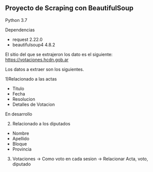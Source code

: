 ## Proyecto de Scraping con BeautifulSoup

Python 3.7

Dependencias
- request 2.22.0
- beautifulsoup4 4.8.2

El sitio del que se extrajeron los dato es el siguiente: https://votaciones.hcdn.gob.ar

Los datos a extraer son los siguientes.

 1)Relacionado a las actas
 - Titulo 
 - Fecha 
 - Resolucion
 - Detalles de Votacion
 
 En desarrollo
 
 2) Relacionado a los diputados
 - Nombre
 - Apellido
 - Bloque
 - Provincia
 3) Votaciones -> Como voto en cada sesion -> Relacionar Acta, voto, diputado
